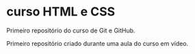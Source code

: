# curso HTML e CSS

Primeiro repositório do curso de Git e GitHub.

Primeiro repositório criado durante uma aula do curso em vídeo.
 
